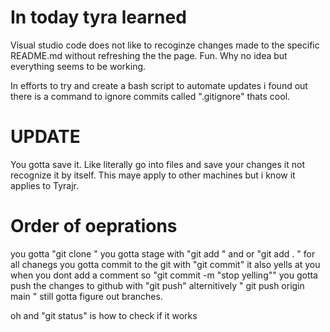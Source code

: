 # In today tyra learned

Visual studio code does not like to recoginze changes made to the specific 
README.md without refreshing the the page. Fun. Why no idea but everything seems to be working. 

In efforts to try and create a bash script to automate updates i found out there is a command to ignore commits called ".gitignore" thats cool.

# UPDATE 

You gotta save it. Like literally go into files and save your changes it 
not recognize it by itself. This maye apply to other machines but i know 
it applies to Tyrajr.

# Order of oeprations 

you gotta "git clone <insertrepository>"
you gotta stage with "git add <insertchanges>" and or "git add . " for all chanegs
you gotta commit to the git with "git commit" it also yells at you when you dont add a comment so "git commit -m "stop yelling""
you gotta push the changes to github with "git push" alternitively " git push origin main " still gotta figure out branches.

oh and "git status" is how to check if it works
